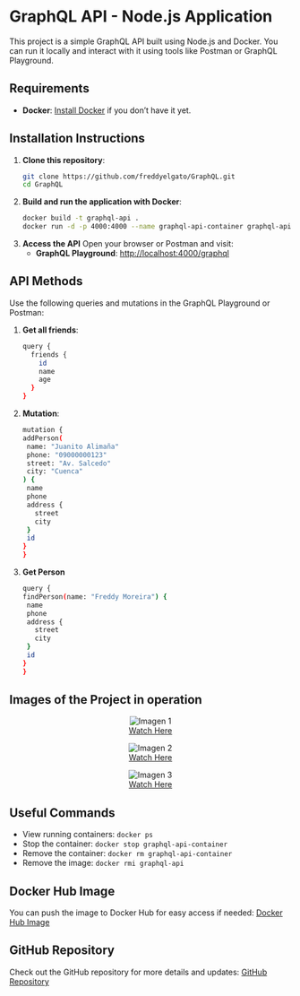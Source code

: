 
# GraphQL API - Node.js Application

This project is a simple GraphQL API built using Node.js and Docker. You can run it locally and interact with it using tools like Postman or GraphQL Playground.

## Requirements
- **Docker**: [Install Docker](https://www.docker.com/get-started) if you don’t have it yet.

## Installation Instructions

1. **Clone this repository**:
   ```bash
   git clone https://github.com/freddyelgato/GraphQL.git
   cd GraphQL
2. **Build and run the application with Docker**:
   ```bash
   docker build -t graphql-api .
   docker run -d -p 4000:4000 --name graphql-api-container graphql-api
3. **Access the API**
   Open your browser or Postman and visit:
   - **GraphQL Playground**: [http://localhost:4000/graphql](http://localhost:4000/graphql)


## API Methods

Use the following queries and mutations in the GraphQL Playground or Postman:

1. **Get all friends**:
   ```bash
   query {
     friends {
       id
       name
       age
     }
   }
2. **Mutation**:
   ```bash
   mutation {
   addPerson(
    name: "Juanito Alimaña"
    phone: "09000000123"
    street: "Av. Salcedo"
    city: "Cuenca"
   ) {
    name
    phone
    address {
      street
      city
    }
    id
   }
   }
3. **Get Person**
   ```bash
   query {
   findPerson(name: "Freddy Moreira") {
    name
    phone
    address {
      street
      city
    }
    id
   }
   }

## Images of the Project in operation
<p align="center">
  <img src="https://i.postimg.cc/qtr66V9V/1.png" alt="Imagen 1">
  <br>
  <a href="https://postimg.cc/qtr66V9V">Watch Here</a>
</p>

<p align="center">
  <img src="https://i.postimg.cc/vgH1X7Y0/2.png" alt="Imagen 2">
  <br>
  <a href="https://postimg.cc/vgH1X7Y0">Watch Here</a>
</p>

<p align="center">
  <img src="https://i.postimg.cc/xkPJKp2k/3.png" alt="Imagen 3">
  <br>
  <a href="https://postimg.cc/xkPJKp2k">Watch Here</a>
</p>


## Useful Commands

- View running containers: `docker ps`
- Stop the container: `docker stop graphql-api-container`
- Remove the container: `docker rm graphql-api-container`
- Remove the image: `docker rmi graphql-api`

## Docker Hub Image
You can push the image to Docker Hub for easy access if needed: [Docker Hub Image](https://hub.docker.com/r/2424833f/graphql-image)

## GitHub Repository
Check out the GitHub repository for more details and updates: [GitHub Repository](https://github.com/freddyelgato/GraphQL)


